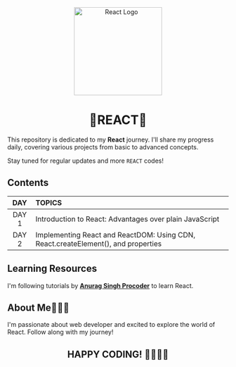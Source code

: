 <div align="center">
  <img src="https://reactjs.org/logo-og.png" alt="React Logo" width="200">
  <h1>🚀REACT🚀</h1>
</div>

This repository is dedicated to my **React** journey. I'll share my progress daily, covering various projects from basic to advanced concepts.

Stay tuned for regular updates and more `REACT` codes!

## Contents 

| DAY | TOPICS |
|:----:|:-------|
| DAY 1 | Introduction to React: Advantages over plain JavaScript |
| DAY 2 | Implementing React and ReactDOM: Using CDN, React.createElement(), and properties |

## Learning Resources
I'm following tutorials by **[Anurag Singh Procoder](https://www.youtube.com/watch?v=_rTCzxg6VmM&list=PLfEr2kn3s-brb-vHE-c-QCUq-nFwDYtWu)** to learn React.

## About Me👨🏼‍💻
I'm passionate about web developer and excited to explore the world of React. Follow along with my journey!

## <div align="center">HAPPY CODING! 👨🏽‍💻🚀</div>
